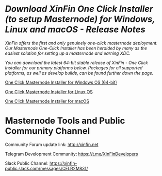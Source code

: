 # *Download XinFin One Click Installer (to setup Masternode) for Windows, Linux and macOS - Release Notes*


*XinFin offers the first and only genuinely one-click masternode deployment. Our Masternode One-Click Installer has been heralded by many as the easiest solution for setting up a masternode and earning XDC.*

*You can download the latest 64-bit stable release of XinFin - One Click Installer for our primary platforms below. Packages for all supported platforms, as well as develop builds, can be found further down the page.*

[One Click Masternode Installer for Windows OS (64-bit)](http://download.xinfin.network/XinFin-Network-installer-0-12-0.rar)


[One Click Masternode Installer for Linux OS](http://download.xinfin.network/XinFin-Network-installer-0-12-0.rar)


[One Click Masternode Installer for macOS](http://download.xinfin.network/XinFin-Network-installer-0-12-0.rar)


# Masternode Tools and Public Community Channel #

Community Forum update link: http://xinfin.net

Telegram Development Community: https://t.me/XinFinDevelopers

Slack Public Channel: https://xinfin-public.slack.com/messages/CELR2M831/
